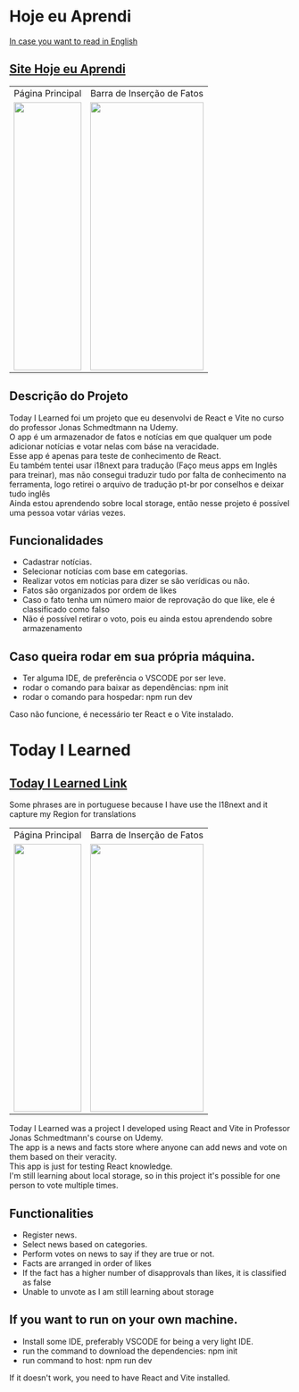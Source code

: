 # Hoje eu Aprendi 
[In case you want to read in English](#today-i-learned)

## [Site Hoje eu Aprendi](https://todayilearned-pedro.netlify.app/)

<table>
  <tr>
    <td>Página Principal</td>
     <td>Barra de Inserção de Fatos</td>
  </tr>
  <tr>
    <td><img src="https://github.com/HawkEyeB/Images/blob/main/Today%20I%20Learned/home.png" width=100% height=480></td>
    <td><img src="https://github.com/HawkEyeB/Images/blob/main/Today%20I%20Learned/Hub%20aberta.png" width=100% height=480></td>
  </tr>
 </table>


## Descrição do Projeto
Today I Learned foi um projeto que eu desenvolvi de React e Vite no curso do professor Jonas Schmedtmann na Udemy. <br>
O app é um armazenador de fatos e notícias em que qualquer um pode adicionar notícias e votar nelas com báse na veracidade. <br>
Esse app é apenas para teste de conhecimento de React. <br>
Eu também tentei usar i18next para tradução (Faço meus apps em Inglês para treinar), mas não consegui traduzir tudo por falta de conhecimento na ferramenta, logo retirei o arquivo de tradução pt-br por conselhos e deixar tudo inglês <br>
Ainda estou aprendendo sobre local storage, então nesse projeto é possível uma pessoa votar várias vezes.

## Funcionalidades
- Cadastrar notícias.
- Selecionar notícias com base em categorias.
- Realizar votos em notícias para dizer se são verídicas ou não.
- Fatos são organizados por ordem de likes
- Caso o fato tenha um número maior de reprovação do que like, ele é classificado como falso
- Não é possível retirar o voto, pois eu ainda estou aprendendo sobre armazenamento 

## Caso queira rodar em sua própria máquina.
* Ter alguma IDE, de preferência o VSCODE por ser leve.
* rodar o comando para baixar as dependências: npm init 
* rodar o comando para hospedar: npm run dev

Caso não funcione, é necessário ter React e o Vite instalado.


# Today I Learned

## [Today I Learned Link](https://todayilearned-pedro.netlify.app/)
Some phrases are in portuguese because I have use the I18next and it capture my Region for translations
<table>
  <tr>
    <td>Página Principal</td>
     <td>Barra de Inserção de Fatos</td>
  </tr>
  <tr>
    <td><img src="https://github.com/HawkEyeB/Images/blob/main/Today%20I%20Learned/home.png" width=100% height=480></td>
    <td><img src="https://github.com/HawkEyeB/Images/blob/main/Today%20I%20Learned/Hub%20aberta.png" width=100% height=480></td>
  </tr>
 </table>


Today I Learned was a project I developed using React and Vite in Professor Jonas Schmedtmann's course on Udemy. <br>
The app is a news and facts store where anyone can add news and vote on them based on their veracity. <br>
This app is just for testing React knowledge. <br>
I'm still learning about local storage, so in this project it's possible for one person to vote multiple times.

## Functionalities
- Register news.
- Select news based on categories.
- Perform votes on news to say if they are true or not.
- Facts are arranged in order of likes
- If the fact has a higher number of disapprovals than likes, it is classified as false
- Unable to unvote as I am still learning about storage

## If you want to run on your own machine.
* Install some IDE, preferably VSCODE for being a very light IDE.
* run the command to download the dependencies: npm init
* run command to host: npm run dev

If it doesn't work, you need to have React and Vite installed.
